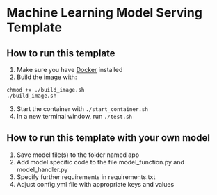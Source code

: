 # Machine Learning Model Serving Template 

## How to run this template

1. Make sure you have [Docker](https://www.docker.com/) installed
2. Build the image with: 
```
chmod +x ./build_image.sh
./build_image.sh
```
3. Start the container with `./start_container.sh`
4. In a new terminal window, run `./test.sh` 

## How to run this template with your own model

1. Save model file(s) to the folder named app
2. Add model specific code to the file model_function.py and model_handler.py
3. Specify further requirements in requirements.txt 
4. Adjust config.yml file with appropriate keys and values